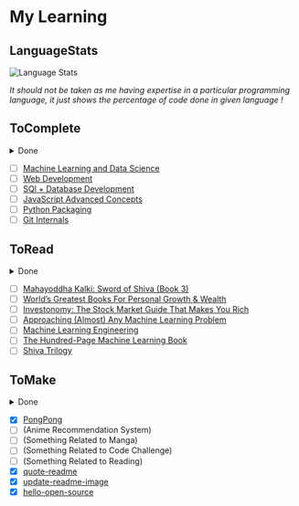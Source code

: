 # My Learning

## LanguageStats

<img alt="Language Stats" src="https://github-readme-stats.vercel.app/api/top-langs/?username=siddharth2016&layout=compact&langs_count=16&theme=vision-friendly-dark" />

*It should not be taken as me having expertise in a particular programming language, it just shows the percentage of code done in given language !*

## ToComplete

<details>
  <summary>Done</summary>
  
  <a href="https://www.udemy.com/course/flask-is-fun-and-easy-from-basics-to-building-scalable-apps/">Scalable Web Applications with Python</a><br/>
  <a href="https://www.youracclaim.com/badges/123869a6-fc14-4c9c-b4f6-3693c03aa3af/linked_in_profile">MTA: Introduction to Programming Using Python - Certified 2019</a><br/>
  <a href="https://realpython.com/python-practice-problems/">Python Practice Problems</a>
  
</details>

- [ ] [Machine Learning and Data Science](https://www.udemy.com/course/complete-machine-learning-and-data-science-zero-to-mastery/)
- [ ] [Web Development](https://www.udemy.com/course/the-complete-web-developer-zero-to-mastery/)
- [ ] [SQl + Database Development](https://www.udemy.com/course/complete-sql-databases-bootcamp-zero-to-mastery/)
- [ ] [JavaScript Advanced Concepts](https://www.udemy.com/course/advanced-javascript-concepts/)
- [ ] [Python Packaging](https://python-packaging.readthedocs.io/en/latest/minimal.html)
- [ ] [Git Internals](https://www.leshenko.net/p/ugit/)

## ToRead

<details>
  <summary>Done</summary>
  
  <a href="https://amzn.to/32MgALv">Dharmayoddha Kalki: Avatar of Vishnu</a><br/>
  <a href="https://amzn.to/2HiVBYn">Satyayoddha Kalki: Eye of Brahma</a><br/>
  
</details>

- [ ] [Mahayoddha Kalki: Sword of Shiva (Book 3)](https://amzn.to/2Hhg93w)
- [ ] [World’s Greatest Books For Personal Growth & Wealth](https://amzn.to/2RI5eBP)
- [ ] [Investonomy: The Stock Market Guide That Makes You Rich](https://amzn.to/2ZOrAWP)
- [ ] [Approaching (Almost) Any Machine Learning Problem](https://amzn.to/3hLKVOw)
- [ ] [Machine Learning Engineering](https://amzn.to/30p3PVr)
- [ ] [The Hundred-Page Machine Learning Book](https://amzn.to/3n1o2ul)
- [ ] [Shiva Trilogy](https://amzn.to/2HFUdis)

## ToMake

<details>
  <summary>Done</summary>
</details>

- [x] [PongPong](https://github.com/Siddharth2016/PongPong)
- [ ] (Anime Recommendation System)
- [ ] (Something Related to Manga)
- [ ] (Something Related to Code Challenge)
- [ ] (Something Related to Reading)
- [x] [quote-readme](https://github.com/siddharth2016/quote-readme)
- [x] [update-readme-image](https://github.com/siddharth2016/update-readme-image)
- [x] [hello-open-source](https://github.com/siddharth2016/hello-open-source#hello-open-source)
